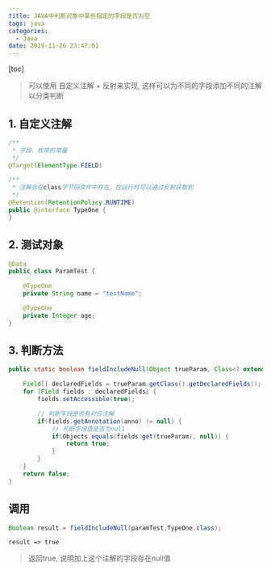 ```yaml
---
title: JAVA中判断对象中某些指定的字段是否为空
tags: java
categories:
  - Java
date: 2019-11-26 23:47:01
---
```


[toc]

> 可以使用 自定义注解 + 反射来实现, 这样可以为不同的字段添加不同的注解以分类判断

## 1. 自定义注解

```java
/**
 * 字段、枚举的常量
 */
@Target(ElementType.FIELD)

/**
 * 注解会在class字节码文件中存在，在运行时可以通过反射获取到
 */
@Retention(RetentionPolicy.RUNTIME)
public @interface TypeOne {
}
```

## 2. 测试对象

```java
@Data
public class ParamTest {

    @TypeOne
    private String name = "testName";

    @TypeOne
    private Integer age;
}
```

## 3. 判断方法

```java
public static boolean fieldIncludeNull(Object trueParam, Class<? extends Annotation> anno) throws Exception {

    Field[] declaredFields = trueParam.getClass().getDeclaredFields();
    for (Field fields : declaredFields) {
        fields.setAccessible(true);

        // 判断字段是否有对应注解
        if(fields.getAnnotation(anno) != null) {
            // 判断字段值是否为null
            if(Objects.equals(fields.get(trueParam), null)) {
                return true;
            }
        }
    }
    return false;
}
```

## 调用

```java
Boolean result = fieldIncludeNull(paramTest,TypeOne.class);
```
`result => true`

> 返回true, 说明加上这个注解的字段存在null值